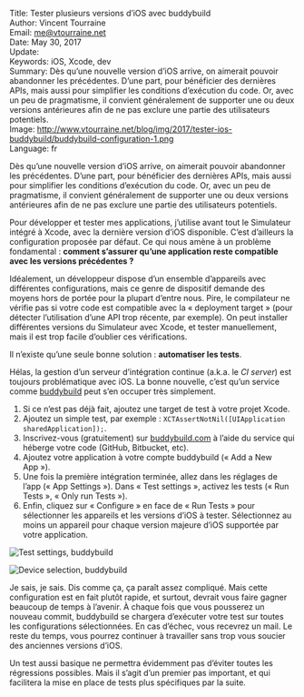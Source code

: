 Title:     Tester plusieurs versions d’iOS avec buddybuild  
Author:    Vincent Tourraine  
Email:     me@vtourraine.net  
Date:      May 30, 2017  
Update:    
Keywords:  iOS, Xcode, dev  
Summary:   Dès qu’une nouvelle version d’iOS arrive, on aimerait pouvoir abandonner les précédentes. D’une part, pour bénéficier des dernières APIs, mais aussi pour simplifier les conditions d’exécution du code. Or, avec un peu de pragmatisme, il convient généralement de supporter une ou deux versions antérieures afin de ne pas exclure une partie des utilisateurs potentiels.  
Image:     http://www.vtourraine.net/blog/img/2017/tester-ios-buddybuild/buddybuild-configuration-1.png  
Language:  fr  


Dès qu’une nouvelle version d’iOS arrive, on aimerait pouvoir abandonner les précédentes. D’une part, pour bénéficier des dernières APIs, mais aussi pour simplifier les conditions d’exécution du code. Or, avec un peu de pragmatisme, il convient généralement de supporter une ou deux versions antérieures afin de ne pas exclure une partie des utilisateurs potentiels.

Pour développer et tester mes applications, j’utilise avant tout le Simulateur intégré à Xcode, avec la dernière version d’iOS disponible. C’est d’ailleurs la configuration proposée par défaut. Ce qui nous amène à un problème fondamental : **comment s’assurer qu’une application reste compatible avec les versions précédentes ?**

Idéalement, un développeur dispose d’un ensemble d’appareils avec différentes configurations, mais ce genre de dispositif demande des moyens hors de portée pour la plupart d’entre nous. Pire, le compilateur ne vérifie pas si votre code est compatible avec la « deployment target » (pour détecter l’utilisation d’une API trop récente, par exemple). On peut installer différentes versions du Simulateur avec Xcode, et tester manuellement, mais il est trop facile d’oublier ces vérifications.

Il n’existe qu’une seule bonne solution : **automatiser les tests**.

Hélas, la gestion d’un serveur d’intégration continue (a.k.a. le _CI server_) est toujours problématique avec iOS. La bonne nouvelle, c’est qu’un service comme [buddybuild](https://www.buddybuild.com/) peut s’en occuper très simplement.

1. Si ce n’est pas déjà fait, ajoutez une target de test à votre projet Xcode.
2. Ajoutez un simple test, par exemple : `XCTAssertNotNil([UIApplication sharedApplication]);`.
3. Inscrivez-vous (gratuitement) sur [buddybuild.com](https://www.buddybuild.com/) à l’aide du service qui héberge votre code (GitHub, Bitbucket, etc).
4. Ajoutez votre application à votre compte buddybuild (« Add a New App »).
5. Une fois la première intégration terminée, allez dans les réglages de l’app (« App Settings »). Dans « Test settings », activez les tests (« Run Tests », « Only run Tests »).
6. Enfin, cliquez sur « Configure » en face de « Run Tests » pour sélectionner les appareils et les versions d’iOS à tester. Sélectionnez au moins un appareil pour chaque version majeure d’iOS supportée par votre application.

![Test settings, buddybuild](http://www.vtourraine.net/blog/img/2017/tester-ios-buddybuild/buddybuild-configuration-1.png)

![Device selection, buddybuild](http://www.vtourraine.net/blog/img/2017/tester-ios-buddybuild/buddybuild-configuration-2.png)

Je sais, je sais. Dis comme ça, ça paraît assez compliqué. Mais cette configuration est en fait plutôt rapide, et surtout, devrait vous faire gagner beaucoup de temps à l’avenir. À chaque fois que vous pousserez un nouveau commit, buddybuild se chargera d’exécuter votre test sur toutes les configurations sélectionnées. En cas d’échec, vous recevrez un mail. Le reste du temps, vous pourrez continuer à travailler sans trop vous soucier des anciennes versions d’iOS.

Un test aussi basique ne permettra évidemment pas d’éviter toutes les régressions possibles. Mais il s’agit d’un premier pas important, et qui facilitera la mise en place de tests plus spécifiques par la suite.
